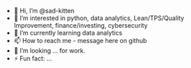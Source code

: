 - 👋 Hi, I’m @sad-kitten
- 👀 I’m interested in python, data analytics, Lean/TPS/Quality Improvement, finance/investing, cybersecurity
- 🌱 I’m currently learning data analytics
- 📫 How to reach me - message here on github
- 💞️ I’m looking ... for work. 
- ⚡ Fun fact: ...

<!---
sad-kitten/sad-kitten is a ✨ special ✨ repository because its `README.md` (this file) appears on your GitHub profile.
You can click the Preview link to take a look at your changes.
--->
